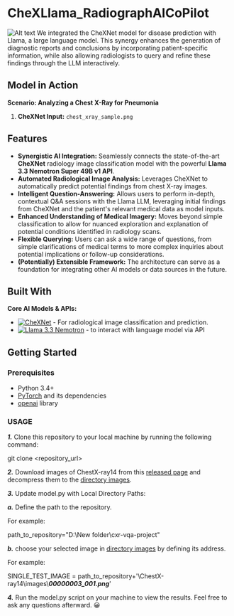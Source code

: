 # CheXLlama_RadiographAICoPilot
![Alt text](https://github.com/Sinusealpha/CheXLlama_RadiographAICoPilot/blob/main/1404-02-21%2020.32.35.jpg)
We integrated the CheXNet model for disease prediction with Llama, a large language model. This synergy enhances the generation of diagnostic reports and conclusions by incorporating patient-specific information, while also allowing radiologists to query and refine these findings through the LLM interactively.

## Model in Action 

**Scenario: Analyzing a Chest X-Ray for Pneumonia**

1.  **CheXNet Input:** `chest_xray_sample.png`

## Features

*   **Synergistic AI Integration:** Seamlessly connects the state-of-the-art **CheXNet** radiology image classification model with the powerful **Llama 3.3 Nemotron Super 49B v1 API**.
*   **Automated Radiological Image Analysis:** Leverages CheXNet to automatically predict potential findings from chest X-ray images.
*   **Intelligent Question-Answering:** Allows users to perform in-depth, contextual Q&A sessions with the Llama LLM, leveraging initial findings from CheXNet and the patient's relevant medical data as model inputs.
*   **Enhanced Understanding of Medical Imagery:** Moves beyond simple classification to allow for nuanced exploration and explanation of potential conditions identified in radiology scans.
*   **Flexible Querying:** Users can ask a wide range of questions, from simple clarifications of medical terms to more complex inquiries about potential implications or follow-up considerations.
*   **(Potentially) Extensible Framework:** The architecture can serve as a foundation for integrating other AI models or data sources in the future.
  
## Built With

**Core AI Models & APIs:**
*   [![CheXNet](https://img.shields.io/badge/AI%20Model-CheXNet-blueviolet)](https://stanfordmlgroup.github.io/projects/chexnet/) - For radiological image classification and prediction.
*   [![Llama 3.3 Nemotron](https://img.shields.io/badge/LLM%20API-Llama%203.3%20Nemotron%20Super%2049B%20v1-brightgreen)](https://developer.nvidia.com/nemotron-3-8b) - to interact with language model via API

## Getting Started

### Prerequisites

*  Python 3.4+
*  [PyTorch](https://pytorch.org/) and its dependencies
*  [openai](https://pypi.org/project/openai/) library

### USAGE
***1.*** Clone this repository to your local machine by running the following command:

git clone <repository_url>

***2.*** Download images of ChestX-ray14 from this [released page](https://nihcc.app.box.com/v/ChestXray-NIHCC) and decompress them to the [directory images](https://github.com/Sinusealpha/cxr-vqa-project/tree/main/ChestX-ray14/images).

***3.*** Update model.py with Local Directory Paths:

***a.*** Define the path to the repository.

For example:

path_to_repository="D:\\New folder\\cxr-vqa-project"

***b.*** choose your selected image in  [directory images](https://github.com/Sinusealpha/cxr-vqa-project/tree/main/ChestX-ray14/images) by defining its address.

For example:

SINGLE_TEST_IMAGE = path_to_repository+'\\ChestX-ray14\\images\\***00000003_001.png***'

***4.*** Run the model.py script on your machine to view the results. Feel free to ask any questions afterward. 😀



